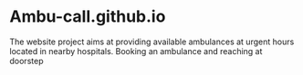 # Ambu-call.github.io
The website project aims at providing available ambulances at urgent hours located in nearby hospitals. Booking an ambulance and reaching at doorstep
